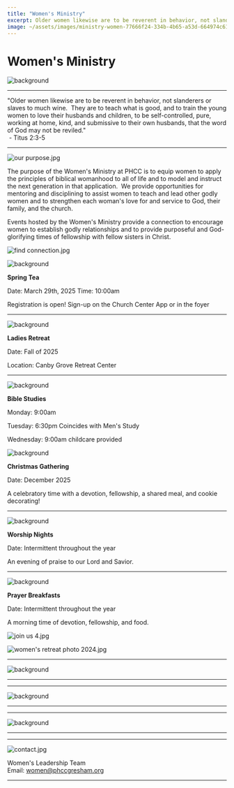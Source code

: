 ```yaml
---
title: "Women's Ministry"
excerpt: Older women likewise are to be reverent in behavior, not slanderers or slaves to much wine.  They a...
image: ~/assets/images/ministry-women-77666f24-334b-4b65-a53d-664974c61961.jpeg
---
```


Women's Ministry
================

![background](~/assets/images/ministry-women-77666f24-334b-4b65-a53d-664974c61961.jpeg)

---

"Older women likewise are to be reverent in behavior, not slanderers or slaves to much wine.  They are to teach what is good, and to train the young women to love their husbands and children, to be self-controlled, pure, working at home, kind, and submissive to their own husbands, that the word of God may not be reviled."  
 - Titus 2:3-5

---

![our purpose.jpg](~/assets/images/ministry-women-75d02e01-fbaf-4660-a250-efbb480879a0.jpg)

The purpose of the Women's Ministry at PHCC is to equip women to apply the principles of biblical womanhood to all of life and to model and instruct the next generation in that application.  We provide opportunities for mentoring and disciplining to assist women to teach and lead other godly women and to strengthen each woman's love for and service to God, their family, and the church.

Events hosted by the Women's Ministry provide a connection to encourage women to establish godly relationships and to provide purposeful and God-glorifying times of fellowship with fellow sisters in Christ.

![find connection.jpg](~/assets/images/ministry-women-c0bb92b3-41a6-428a-a107-f60f008087fc.jpg)

![background](~/assets/images/ministry-women-858cfac0-f667-4eb5-8cb2-0691e06eb198-0.png)

**Spring Tea**

Date: March 29th, 2025
Time: 10:00am

Registration is open!
Sign-up on the Church Center App or in the foyer

---

![background](~/assets/images/ministry-women-858cfac0-f667-4eb5-8cb2-0691e06eb198-1.png)

**Ladies Retreat**

Date: Fall of 2025


Location: Canby Grove Retreat Center

---

![background](~/assets/images/ministry-women-858cfac0-f667-4eb5-8cb2-0691e06eb198-2.png)

**Bible Studies**

Monday: 9:00am

Tuesday: 6:30pm
Coincides with Men's Study

Wednesday: 9:00am
childcare provided

![background](~/assets/images/ministry-women-749b0e7f-643c-493c-9c7d-5bb3af6c60b7-0.jpg)

**Christmas Gathering**

Date: December 2025


A celebratory time with a devotion, fellowship, a shared meal, and cookie decorating!

---

![background](~/assets/images/ministry-women-749b0e7f-643c-493c-9c7d-5bb3af6c60b7-1.jpg)

**Worship Nights**

Date: Intermittent throughout the year

An evening of praise to our Lord and Savior.

---

![background](~/assets/images/ministry-women-749b0e7f-643c-493c-9c7d-5bb3af6c60b7-2.png)

**Prayer Breakfasts**

Date: Intermittent throughout the year

A morning time of devotion, fellowship, and food.

![join us 4.jpg](~/assets/images/ministry-women-7a91fd19-092c-4c59-9618-9204777ad045.jpg)

![women's retreat photo 2024.jpg](~/assets/images/ministry-women-26a34271-5e28-48d3-8aea-ddfcdfb3afde.jpg)

---

![background](~/assets/images/ministry-women-d0866aee-a229-4c1d-980f-c8dd557e1225-0.jpeg)

****



---

![background](~/assets/images/ministry-women-d0866aee-a229-4c1d-980f-c8dd557e1225-1.jpeg)

****



---

![background](~/assets/images/ministry-women-d0866aee-a229-4c1d-980f-c8dd557e1225-2.jpeg)

****



---

![contact.jpg](~/assets/images/ministry-women-cfa3c2e1-a600-4738-b56d-438405639354.jpg)

Women's Leadership Team  
Email: women@phccgresham.org

---